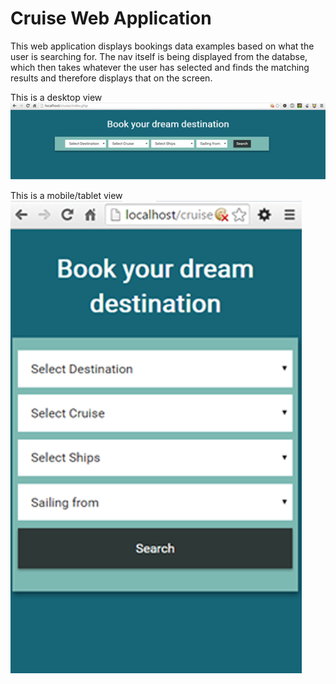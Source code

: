 # Cruise Web Application

This web application displays bookings data examples based on what the user is searching for. The nav itself is being displayed from the databse, which then takes whatever the user has selected and finds the matching results and therefore displays that on the screen.  

This is a desktop view 
![Alt Desktop View](build/img/desktop-view.png) 

This is a mobile/tablet view
![Alt Mobile View](build/img/mobile-view.png)


